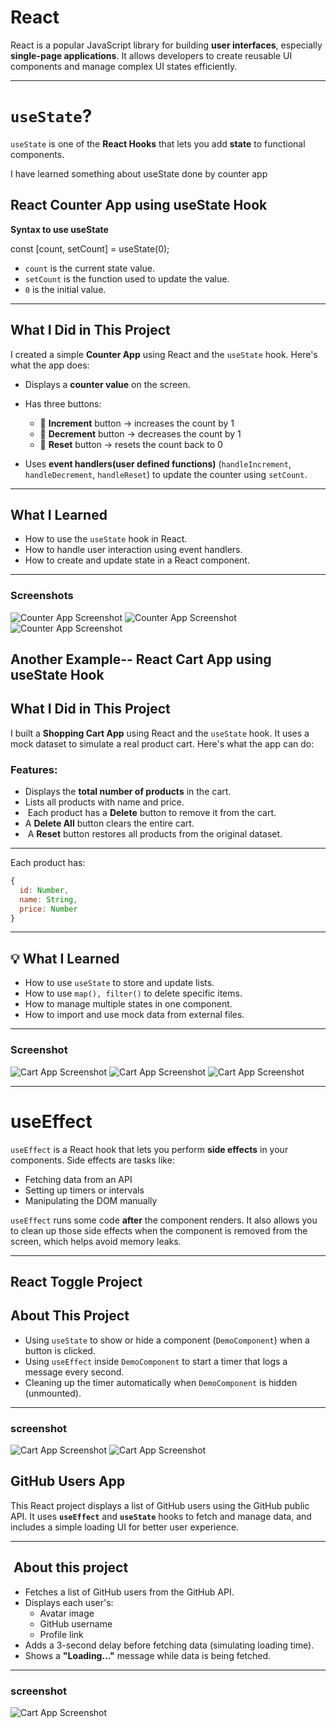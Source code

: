 
# React

React is a popular JavaScript library for building **user interfaces**, especially **single-page applications**. It allows developers to create reusable UI components and manage complex UI states efficiently.

---

# `useState`?

`useState` is one of the **React Hooks** that lets you add **state** to functional components.


I have learned something about useState done by counter app

## React Counter App using useState Hook

**Syntax to use useState**

const [count, setCount] = useState(0);

 
* `count` is the current state value.
* `setCount` is the function used to update the value.
* `0` is the initial value.

---

## What I Did in This Project

I created a simple **Counter App** using React and the `useState` hook. Here's what the app does:

* Displays a **counter value** on the screen.
* Has three buttons:

  * 🔼 **Increment** button → increases the count by 1
  * 🔽 **Decrement** button → decreases the count by 1
  * 🔄 **Reset** button → resets the count back to 0
* Uses **event handlers(user defined functions)** (`handleIncrement`, `handleDecrement`, `handleReset`) to update the counter using `setCount`.

---

##  What I Learned

* How to use the `useState` hook in React.
* How to handle user interaction using event handlers.
* How to create and update state in a React component.

---

### Screenshots
![Counter App Screenshot](counter%20app(useState).png)
![Counter App Screenshot](counter%20app2.png)
![Counter App Screenshot](counter%20app3.png)




## Another Example-- React Cart App using useState Hook

## What I Did in This Project

I built a **Shopping Cart App** using React and the `useState` hook. It uses a mock dataset to simulate a real product cart. Here's what the app can do:

### Features:

*  Displays the **total number of products** in the cart.
*  Lists all products with name and price.
* ️ Each product has a **Delete** button to remove it from the cart.
* A **Delete All** button clears the entire cart.
* ️ A **Reset** button restores all products from the original dataset.

---



Each product has:

```js
{
  id: Number,
  name: String,
  price: Number
}
```

---

## 💡 What I Learned

* How to use `useState` to store and update lists.
* How to use `map(), filter()` to delete specific items.
* How to manage multiple states in one component.
* How to import and use mock data from external files.

---



### Screenshot 

![Cart App Screenshot](cart%20app1(useState).png)
![Cart App Screenshot](cart%20app2.png)
![Cart App Screenshot](cart%20app3.png)



---


# useEffect

`useEffect` is a React hook that lets you perform **side effects** in your components. Side effects are tasks like:

- Fetching data from an API
- Setting up timers or intervals
- Manipulating the DOM manually

`useEffect` runs some code **after** the component renders. It also allows you to clean up those side effects when the component is removed from the screen, which helps avoid memory leaks.

---
## React Toggle Project
## About This Project


- Using `useState` to show or hide a component (`DemoComponent`) when a button is clicked.
- Using `useEffect` inside `DemoComponent` to start a timer that logs a message every second.
- Cleaning up the timer automatically when `DemoComponent` is hidden (unmounted).

---

### screenshot

![Cart App Screenshot](toggle1(useEffect).png)
![Cart App Screenshot](toggle2.png)

 
 ## GitHub Users App

This React project displays a list of GitHub users using the GitHub public API. It uses **`useEffect`** and **`useState`** hooks to fetch and manage data, and includes a simple loading UI for better user experience.

---



## ️ About this project

- Fetches a list of GitHub users from the GitHub API.
- Displays each user's:
  - Avatar image
  - GitHub username
  - Profile link
- Adds a 3-second delay before fetching data (simulating loading time).
- Shows a **"Loading..."** message while data is being fetched.

---


### screenshot

![Cart App Screenshot](github%20user(useEffect).png)